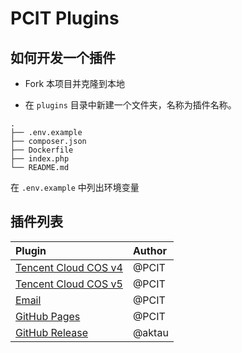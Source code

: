 # PCIT Plugins

## 如何开发一个插件

* Fork 本项目并克隆到本地

* 在 `plugins` 目录中新建一个文件夹，名称为插件名称。

```
.
├── .env.example
├── composer.json
├── Dockerfile
├── index.php
└── README.md

```

在 `.env.example` 中列出环境变量

## 插件列表

| Plugin                                                               | Author |
| :------------------------------------------------------------------- | :----- |
| [Tencent Cloud COS v4](https://github.com/tencentyun/cos-php-sdk-v4) | @PCIT  |
| [Tencent Cloud COS v5](https://github.com/tencentyun/cos-php-sdk-v5) | @PCIT  |
| [Email](https://github.com/PHPMailer/PHPMailer)                      | @PCIT  |
| [GitHub Pages](https://github.com/khs1994-php/pcit)                  | @PCIT  |
| [GitHub Release](https://github.com/khs1994-php/pcit)                | @aktau |
